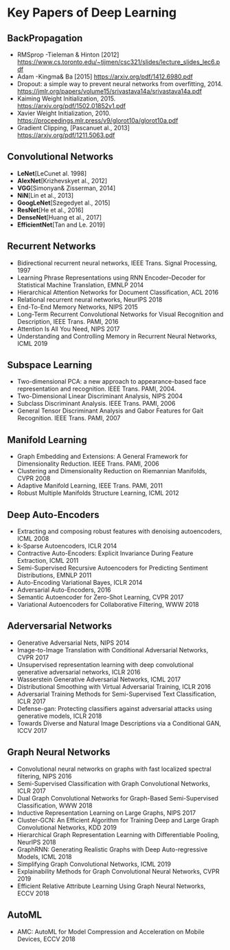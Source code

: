 # Key Papers of Deep Learning 

## BackPropagation 
- RMSprop -Tieleman & Hinton [2012] https://www.cs.toronto.edu/~tijmen/csc321/slides/lecture_slides_lec6.pdf 
- Adam -Kingma& Ba [2015] https://arxiv.org/pdf/1412.6980.pdf 
- Dropout: a simple way to prevent neural networks from overfitting, 2014. https://jmlr.org/papers/volume15/srivastava14a/srivastava14a.pdf 
- Kaiming Weight Initialization, 2015. https://arxiv.org/pdf/1502.01852v1.pdf 
- Xavier Weight Initialization, 2010. https://proceedings.mlr.press/v9/glorot10a/glorot10a.pdf 
- Gradient Clipping, [Pascanuet al., 2013] https://arxiv.org/pdf/1211.5063.pdf 

## Convolutional Networks 
- **LeNet**[LeCunet al. 1998]  
- **AlexNet**[Krizhevskyet al., 2012] 
- **VGG**[Simonyan& Zisserman, 2014] 
- **NiN**[Lin et al., 2013] 
- **GoogLeNet**[Szegedyet al., 2015] 
- **ResNet**[He et al., 2016] 
- **DenseNet**[Huang et al., 2017] 
- **EfficientNet**[Tan and Le. 2019] 

## Recurrent Networks 
- Bidirectional recurrent neural networks, IEEE Trans. Signal Processing, 1997 
- Learning Phrase Representations using RNN Encoder–Decoder for Statistical Machine Translation, EMNLP 2014 
- Hierarchical Attention Networks for Document Classification, ACL 2016 
- Relational recurrent neural networks, NeurIPS 2018 
- End-To-End Memory Networks, NIPS 2015 
- Long-Term Recurrent Convolutional Networks for Visual Recognition and Description, IEEE Trans. PAMI, 2016 
- Attention Is All You Need, NIPS 2017 
- Understanding and Controlling Memory in Recurrent Neural Networks, ICML 2019 

## Subspace Learning 
- Two-dimensional PCA: a new approach to appearance-based face representation and recognition. IEEE Trans. PAMI, 2004. 
- Two-Dimensional Linear Discriminant Analysis, NIPS 2004 
- Subclass Discriminant Analysis. IEEE Trans. PAMI, 2006 
- General Tensor Discriminant Analysis and Gabor Features for Gait Recognition. IEEE Trans. PAMI, 2007 

## Manifold Learning 
- Graph Embedding and Extensions: A General Framework for Dimensionality Reduction. IEEE Trans. PAMI, 2006 
- Clustering and Dimensionality Reduction on Riemannian Manifolds, CVPR 2008 
- Adaptive Manifold Learning, IEEE Trans. PAMI, 2011 
- Robust Multiple Manifolds Structure Learning, ICML 2012 

## Deep Auto-Encoders 
- Extracting and composing robust features with denoising autoencoders, ICML 2008 
- k-Sparse Autoencoders, ICLR 2014 
- Contractive Auto-Encoders: Explicit Invariance During Feature Extraction, ICML 2011 
- Semi-Supervised Recursive Autoencoders for Predicting Sentiment Distributions, EMNLP 2011 
- Auto-Encoding Variational Bayes, ICLR 2014 
- Adversarial Auto-Encoders, 2016 
- Semantic Autoencoder for Zero-Shot Learning, CVPR 2017 
- Variational Autoencoders for Collaborative Filtering, WWW 2018 

## Aderversarial Networks 
- Generative Adversarial Nets, NIPS 2014 
- Image-to-Image Translation with Conditional Adversarial Networks, CVPR 2017 
- Unsupervised representation learning with deep convolutional generative adversarial networks, ICLR 2016 
- Wasserstein Generative Adversarial Networks, ICML 2017 
- Distributional Smoothing with Virtual Adversarial Training, ICLR 2016 
- Adversarial Training Methods for Semi-Supervised Text Classification, ICLR 2017 
- Defense-gan: Protecting classifiers against adversarial attacks using generative models, ICLR 2018 
- Towards Diverse and Natural Image Descriptions via a Conditional GAN, ICCV 2017 

## Graph Neural Networks
- Convolutional neural networks on graphs with fast localized spectral filtering, NIPS 2016 
- Semi-Supervised Classification with Graph Convolutional Networks, ICLR 2017 
- Dual Graph Convolutional Networks for Graph-Based Semi-Supervised Classification, WWW 2018 
- Inductive Representation Learning on Large Graphs, NIPS 2017 
- Cluster-GCN: An Efficient Algorithm for Training Deep and Large Graph Convolutional Networks, KDD 2019 
- Hierarchical Graph Representation Learning with Differentiable Pooling, NeurIPS 2018 
- GraphRNN: Generating Realistic Graphs with Deep Auto-regressive Models, ICML 2018 
- Simplifying Graph Convolutional Networks, ICML 2019 
- Explainability Methods for Graph Convolutional Neural Networks, CVPR 2019 
- Efficient Relative Attribute Learning Using Graph Neural Networks, ECCV 2018 

## AutoML 
- AMC: AutoML for Model Compression and Acceleration on Mobile Devices, ECCV 2018 


















